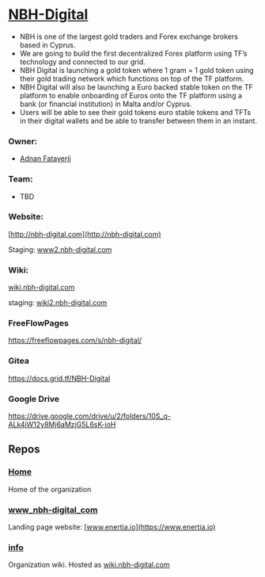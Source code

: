 # [NBH-Digital](http://nbh-digital.com)

- NBH is one of the largest gold traders and Forex exchange brokers based in Cyprus.
- We are going to build the first decentralized Forex platform using TF’s technology and connected to our grid. 
- NBH Digital is launching a gold token where 1 gram = 1 gold token using their gold trading network which functions on top of the TF platform. 
- NBH Digital will also be launching a Euro backed stable token on the TF platform to enable onboarding of  Euros onto the TF platform using a bank (or financial institution) in Malta and/or Cyprus. 
- Users will be able to see their gold tokens euro stable tokens and TFTs in their digital wallets and be able to transfer between them in an instant. 

### Owner: 
* [Adnan Fatayerji](https://github.com/AdnanFatayerji)

### Team:
- TBD


### Website:

[http://nbh-digital.com](http://nbh-digital.com)

Staging: [www2.nbh-digital.com](http://www2.nbh-digital.com)

### Wiki:

[wiki.nbh-digital.com](http://wiki.nbh-digital.com)

staging: [wiki2.nbh-digital.com](http://wiki2.nbh-digital.com)

### FreeFlowPages
https://freeflowpages.com/s/nbh-digital/

### Gitea
https://docs.grid.tf/NBH-Digital

### Google Drive
https://drive.google.com/drive/u/2/folders/10S_q-ALk4iW12y8Mj6aMzjG5L6sK-ioH

## Repos

### [Home](https://github.com/nbh-digital/home)
Home of the organization

### [www_nbh-digital_com](https://github.com/nbh-digital/www_nbh-digital_com)
Landing page website: [www.enertia.io](https://www.enertia.io) 

### [info](https://github.com/nbh-digital/info)
Organization wiki. Hosted as [wiki.nbh-digital.com](http://wiki.nbh-digital.com/)

